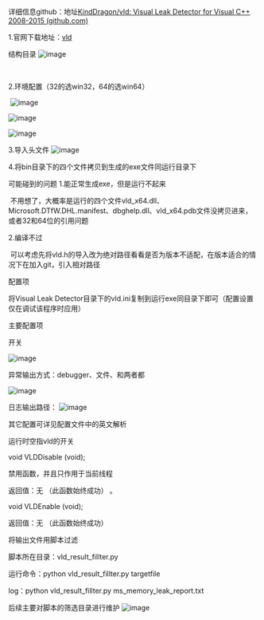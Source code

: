详细信息github：地址[KindDragon/vld: Visual Leak Detector for Visual C++ 2008-2015 (github.com)](https://github.com/KindDragon/vld)

1.官网下载地址：[vld](https://kinddragon.github.io/vld/)

结构目录
![image](https://github.com/chenyunchao1/tool/assets/96719712/0404fcfd-9b41-481f-866d-581f3413efe2)

 



2.环境配置（32的选win32，64的选win64）

 ![image](https://github.com/chenyunchao1/tool/assets/96719712/7584f227-ef06-4a70-bb65-b87fdc961ae9)

  ![image](https://github.com/chenyunchao1/tool/assets/96719712/490bd085-bbec-4951-afef-1764fd19a0c1)


![image](https://github.com/chenyunchao1/tool/assets/96719712/6ef2dc83-423e-4f4d-aaf1-3bae757a4fe2)





3.导入头文件
![image](https://github.com/chenyunchao1/tool/assets/96719712/d1cb7cd5-9b49-456a-8ef5-5d194793d79b)





4.将bin目录下的四个文件拷贝到生成的exe文件同运行目录下



可能碰到的问题
1.能正常生成exe，但是运行不起来

 不用想了，大概率是运行的四个文件vld_x64.dll、Microsoft.DTfW.DHL.manifest、dbghelp.dll、vld_x64.pdb文件没拷贝进来，或者32和64位的引用问题

2.编译不过

 可以考虑先将vld.h的导入改为绝对路径看看是否为版本不适配，在版本适合的情况下在加入git，引入相对路径



配置项

将Visual Leak Detector目录下的vld.ini复制到运行exe同目录下即可（配置设置仅在调试该程序时应用）



主要配置项

开关

![image](https://github.com/chenyunchao1/tool/assets/96719712/544c3f76-dc65-4bed-ad59-fd78741f59d2)




异常输出方式：debugger、文件、和两者都

![image](https://github.com/chenyunchao1/tool/assets/96719712/44fc6b64-7f69-4c49-8f9b-4b8bc344db76)




日志输出路径：
![image](https://github.com/chenyunchao1/tool/assets/96719712/51559648-1b5d-48ff-98a1-d7893674cb0c)



其它配置可详见配置文件中的英文解析





运行时空指vld的开关

void VLDDisable (void);

禁用函数，并且只作用于当前线程

返回值：无 （此函数始终成功） 。



void VLDEnable (void);

返回值：无 （此函数始终成功） 





将输出文件用脚本过滤

脚本所在目录：vld_result_fillter.py

运行命令：python vld_result_fillter.py targetfile

log：python vld_result_fillter.py ms_memory_leak_report.txt

后续主要对脚本的筛选目录进行维护
![image](https://github.com/chenyunchao1/tool/assets/96719712/aaae58e1-3601-47b8-866f-a07844cfd53b)





